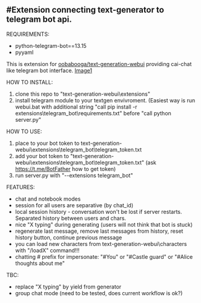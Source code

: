 #Extension connecting text-generator to telegram bot api.
-

REQUIREMENTS:
- python-telegram-bot==13.15
- pyyaml

This is extension for [oobabooga/text-generation-webui](https://github.com/oobabooga/text-generation-webui) providing cai-chat like telegram bot interface.
[Image1](https://github.com/innightwolfsleep/storage/raw/main/textgen_telegram.PNG)

HOW TO INSTALL:
1) clone this repo to "text-generation-webui\extensions"
2) install telegram module to your textgen envivroment. (Easiest way is run webui.bat with additional string "call pip install -r extensions\telegram_bot\requirements.txt" before "call python server.py"

HOW TO USE:
1) place to your bot token to text-generation-webui\extensions\telegram_bot\telegram_token.txt
1) add your bot token to "text-generation-webui\extensions\telegram_bot\telegram_token.txt" (ask https://t.me/BotFather how to get token)
2) run server.py with "--extensions telegram_bot"

FEATURES:
- chat and notebook modes
- session for all users are separative (by chat_id)
- local session history - conversation won't be lost if server restarts. Separated history between users and chars.
- nice "X typing" during generating (users will not think that bot is stuck)
- regenerate last message, remove last messages from history, reset history button, continue previous message
- you can load new characters from text-generation-webui\characters with "/loadX" command!!!
- chatting # prefix for impersonate: "#You" or "#Castle guard" or "#Alice thoughts about me"


TBC:
- replace "X typing" by yield from generator
- group chat mode (need to be tested, does current workflow is ok?)
